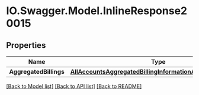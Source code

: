 # IO.Swagger.Model.InlineResponse20015
## Properties

Name | Type | Description | Notes
------------ | ------------- | ------------- | -------------
**AggregatedBillings** | [**AllAccountsAggregatedBillingInformationAggregatedBillings**](AllAccountsAggregatedBillingInformationAggregatedBillings.md) |  | [optional] 

[[Back to Model list]](../README.md#documentation-for-models) [[Back to API list]](../README.md#documentation-for-api-endpoints) [[Back to README]](../README.md)


